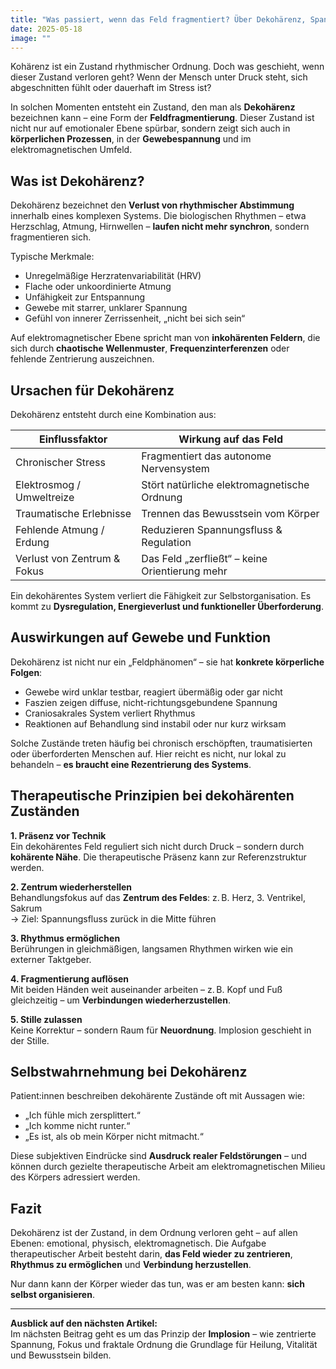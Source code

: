 ```yaml
---
title: "Was passiert, wenn das Feld fragmentiert? Über Dekohärenz, Spannung und Verlust der Selbstregulation"
date: 2025-05-18
image: ""
---
```



Kohärenz ist ein Zustand rhythmischer Ordnung. Doch was geschieht, wenn dieser Zustand verloren geht? Wenn der Mensch unter Druck steht, sich abgeschnitten fühlt oder dauerhaft im Stress ist?

In solchen Momenten entsteht ein Zustand, den man als **Dekohärenz** bezeichnen kann – eine Form der **Feldfragmentierung**. Dieser Zustand ist nicht nur auf emotionaler Ebene spürbar, sondern zeigt sich auch in **körperlichen Prozessen**, in der **Gewebespannung** und im elektromagnetischen Umfeld.

## Was ist Dekohärenz?

Dekohärenz bezeichnet den **Verlust von rhythmischer Abstimmung** innerhalb eines komplexen Systems. Die biologischen Rhythmen – etwa Herzschlag, Atmung, Hirnwellen – **laufen nicht mehr synchron**, sondern fragmentieren sich.

Typische Merkmale:

- Unregelmäßige Herzratenvariabilität (HRV)
- Flache oder unkoordinierte Atmung
- Unfähigkeit zur Entspannung
- Gewebe mit starrer, unklarer Spannung
- Gefühl von innerer Zerrissenheit, „nicht bei sich sein“

Auf elektromagnetischer Ebene spricht man von **inkohärenten Feldern**, die sich durch **chaotische Wellenmuster**, **Frequenzinterferenzen** oder fehlende Zentrierung auszeichnen.

## Ursachen für Dekohärenz

Dekohärenz entsteht durch eine Kombination aus:

| Einflussfaktor                  | Wirkung auf das Feld                     |
|--------------------------------|------------------------------------------|
| Chronischer Stress             | Fragmentiert das autonome Nervensystem   |
| Elektrosmog / Umweltreize      | Stört natürliche elektromagnetische Ordnung |
| Traumatische Erlebnisse        | Trennen das Bewusstsein vom Körper       |
| Fehlende Atmung / Erdung       | Reduzieren Spannungsfluss & Regulation   |
| Verlust von Zentrum & Fokus    | Das Feld „zerfließt“ – keine Orientierung mehr |

Ein dekohärentes System verliert die Fähigkeit zur Selbstorganisation. Es kommt zu **Dysregulation, Energieverlust und funktioneller Überforderung**.

## Auswirkungen auf Gewebe und Funktion

Dekohärenz ist nicht nur ein „Feldphänomen“ – sie hat **konkrete körperliche Folgen**:

- Gewebe wird unklar testbar, reagiert übermäßig oder gar nicht
- Faszien zeigen diffuse, nicht-richtungsgebundene Spannung
- Craniosakrales System verliert Rhythmus
- Reaktionen auf Behandlung sind instabil oder nur kurz wirksam

Solche Zustände treten häufig bei chronisch erschöpften, traumatisierten oder überforderten Menschen auf. Hier reicht es nicht, nur lokal zu behandeln – **es braucht eine Rezentrierung des Systems**.

## Therapeutische Prinzipien bei dekohärenten Zuständen

**1. Präsenz vor Technik**  
Ein dekohärentes Feld reguliert sich nicht durch Druck – sondern durch **kohärente Nähe**. Die therapeutische Präsenz kann zur Referenzstruktur werden.

**2. Zentrum wiederherstellen**  
Behandlungsfokus auf das **Zentrum des Feldes**: z. B. Herz, 3. Ventrikel, Sakrum  
→ Ziel: Spannungsfluss zurück in die Mitte führen

**3. Rhythmus ermöglichen**  
Berührungen in gleichmäßigen, langsamen Rhythmen wirken wie ein externer Taktgeber.

**4. Fragmentierung auflösen**  
Mit beiden Händen weit auseinander arbeiten – z. B. Kopf und Fuß gleichzeitig – um **Verbindungen wiederherzustellen**.

**5. Stille zulassen**  
Keine Korrektur – sondern Raum für **Neuordnung**. Implosion geschieht in der Stille.

## Selbstwahrnehmung bei Dekohärenz

Patient:innen beschreiben dekohärente Zustände oft mit Aussagen wie:

- „Ich fühle mich zersplittert.“
- „Ich komme nicht runter.“
- „Es ist, als ob mein Körper nicht mitmacht.“

Diese subjektiven Eindrücke sind **Ausdruck realer Feldstörungen** – und können durch gezielte therapeutische Arbeit am elektromagnetischen Milieu des Körpers adressiert werden.

## Fazit

Dekohärenz ist der Zustand, in dem Ordnung verloren geht – auf allen Ebenen: emotional, physisch, elektromagnetisch. Die Aufgabe therapeutischer Arbeit besteht darin, **das Feld wieder zu zentrieren**, **Rhythmus zu ermöglichen** und **Verbindung herzustellen**.

Nur dann kann der Körper wieder das tun, was er am besten kann: **sich selbst organisieren**.

---

**Ausblick auf den nächsten Artikel:**  
Im nächsten Beitrag geht es um das Prinzip der **Implosion** – wie zentrierte Spannung, Fokus und fraktale Ordnung die Grundlage für Heilung, Vitalität und Bewusstsein bilden.
